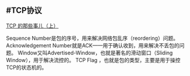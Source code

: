 #TCP协议
---


[TCP 的那些事儿（上）](http://kb.cnblogs.com/page/209100/)


Sequence Number是包的序号，用来解决网络包乱序（reordering）问题。
Acknowledgement Number就是ACK——用于确认收到，用来解决不丢包的问题。
Window又叫Advertised-Window，也就是著名的滑动窗口（Sliding Window），用于解决流控的。
TCP Flag ，也就是包的类型，主要是用于操控TCP的状态机的。

